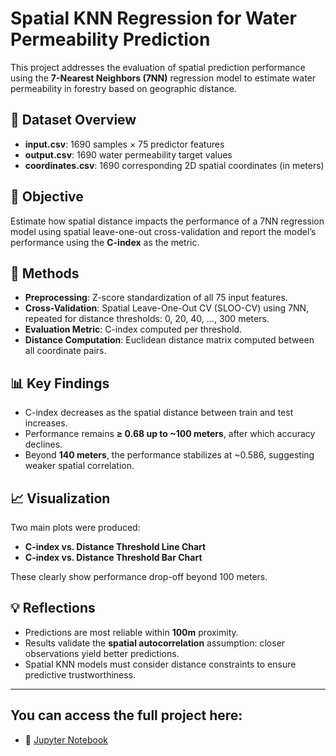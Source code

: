 
# Spatial KNN Regression for Water Permeability Prediction

This project addresses the evaluation of spatial prediction performance using the **7-Nearest Neighbors (7NN)** regression model to estimate water permeability in forestry based on geographic distance.

## 📁 Dataset Overview

- **input.csv**: 1690 samples × 75 predictor features
- **output.csv**: 1690 water permeability target values
- **coordinates.csv**: 1690 corresponding 2D spatial coordinates (in meters)

## 🧠 Objective

Estimate how spatial distance impacts the performance of a 7NN regression model using spatial leave-one-out cross-validation and report the model’s performance using the **C-index** as the metric.

## 🔧 Methods

- **Preprocessing**: Z-score standardization of all 75 input features.
- **Cross-Validation**: Spatial Leave-One-Out CV (SLOO-CV) using 7NN, repeated for distance thresholds: 0, 20, 40, ..., 300 meters.
- **Evaluation Metric**: C-index computed per threshold.
- **Distance Computation**: Euclidean distance matrix computed between all coordinate pairs.

## 📊 Key Findings

- C-index decreases as the spatial distance between train and test increases.
- Performance remains **≥ 0.68 up to ~100 meters**, after which accuracy declines.
- Beyond **140 meters**, the performance stabilizes at ~0.586, suggesting weaker spatial correlation.

## 📈 Visualization

Two main plots were produced:

- **C-index vs. Distance Threshold Line Chart**
- **C-index vs. Distance Threshold Bar Chart**

These clearly show performance drop-off beyond 100 meters.

## 💡 Reflections

- Predictions are most reliable within **100m** proximity.
- Results validate the **spatial autocorrelation** assumption: closer observations yield better predictions.
- Spatial KNN models must consider distance constraints to ensure predictive trustworthiness.

---
## You can access the full project here:
- 📄 [Jupyter Notebook](https://github.com/ghufranullah1997/Evaluation_of_Machine_Learning_Models/blob/main/Project/Project%202/EMLM2025_exercise2.ipynb)




